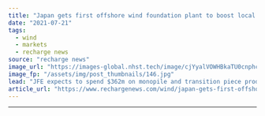 ```yaml
---
title: "Japan gets first offshore wind foundation plant to boost local content ambitions"
date: "2021-07-21"
tags: 
  - wind
  - markets
  - recharge news
source: "recharge news"
image_url: "https://images-global.nhst.tech/image/cjYyalVOWHBkaTU0cnphcFR4K0tTVEI3MTEwTVlBZ1pmbXc5aXpZQ2xoVT0=/nhst/binary/0c377d205006cebd3b3250f2401436e8"
image_fp: "/assets/img/post_thumbnails/146.jpg"
lead: "JFE expects to spend $362m on monopile and transition piece production with jackets tipped to follow"
article_url: "https://www.rechargenews.com/wind/japan-gets-first-offshore-wind-foundation-plant-to-boost-local-content-ambitions/2-1-1043121"
---
```


---
